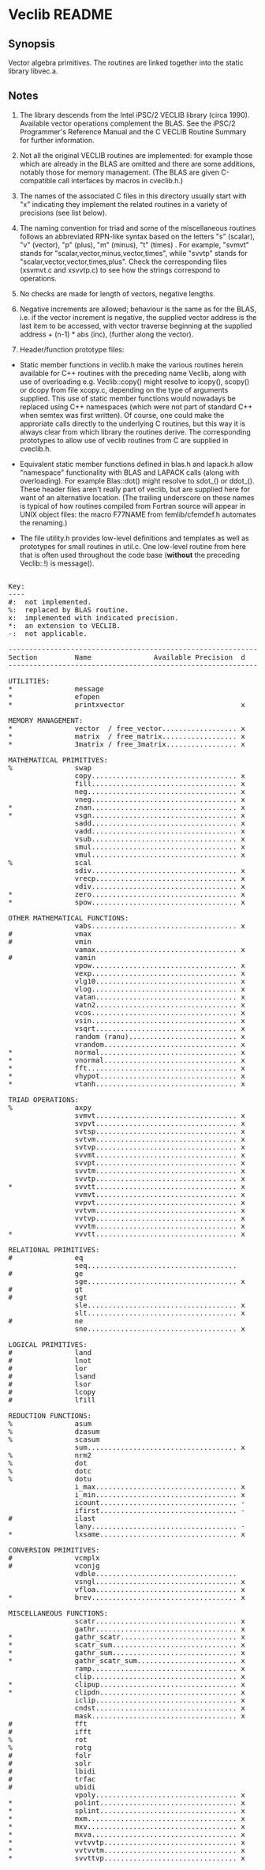 Veclib README
=============

Synopsis
--------

Vector algebra primitives.  The routines are linked together into the
static library libvec.a.

Notes 
-----

1. The library descends from the Intel iPSC/2 VECLIB library (circa
1990).  Available vector operations complement the BLAS.  See the
iPSC/2 Programmer's Reference Manual and the C VECLIB Routine Summary
for further information.

2. Not all the original VECLIB routines are implemented: for example
those which are already in the BLAS are omitted and there are some
additions, notably those for memory management.  (The BLAS are given
C-compatible call interfaces by macros in cveclib.h.)

3. The names of the associated C files in this directory usually start
with "x" indicating they implement the related routines in a variety
of precisions (see list below).

4. The naming convention for triad and some of the miscellaneous
routines follows an abbreviated RPN-like syntax based on the letters
"s" (scalar), "v" (vector), "p" (plus), "m" (minus), "t" (times) .
For example, "svmvt" stands for "scalar,vector,minus,vector,times",
while "svvtp" stands for "scalar,vector,vector,times,plus".  Check the
corresponding files (xsvmvt.c and xsvvtp.c) to see how the strings
correspond to operations.

5. No checks are made for length of vectors, negative lengths.
	
6. Negative increments are allowed; behaviour is the same as for the
BLAS, i.e. if the vector increment is negative, the supplied
vector address is the last item to be accessed, with vector traverse
beginning at the supplied address + (n-1) * abs (inc), (further along
the vector).

7. Header/function prototype files:

* Static member functions in veclib.h make the various routines herein
  available for C++ routines with the preceding name Veclib, along
  with use of overloading e.g. Veclib::copy() might resolve to
  icopy(), scopy() or dcopy from file xcopy.c, depending on the type
  of arguments supplied.  This use of static member functions would
  nowadays be replaced using C++ namespaces (which were not part of
  standard C++ when semtex was first written).  Of course, one could
  make the approriate calls directly to the underlying C routines, but
  this way it is always clear from which library the routines derive.
  The corresponding prototypes to allow use of veclib routines from C
  are supplied in cveclib.h.

* Equivalent static member functions defined in blas.h and lapack.h
  allow "namespace" functionality with BLAS and LAPACK calls (along
  with overloading).  For example Blas::dot() might resolve to sdot_()
  or ddot_().  These header files aren't really part of veclib, but
  are supplied here for want of an alternative location.  (The
  trailing underscore on these names is typical of how routines
  compiled from Fortran source will appear in UNIX object files: the
  macro F77NAME from femlib/cfemdef.h automates the renaming.)

* The file utility.h provides low-level definitions and templates as
  well as prototypes for small routines in util.c.  One low-level
  routine from here that is often used throughout the code base
  (**without** the preceding Veclib::!) is message().

<pre>

Key:
----
#:	not implemented.
%:	replaced by BLAS routine.
x:	implemented with indicated precision.
*:	an extension to VECLIB.
-:	not applicable.

-----------------------------------------------------------------------------
Section         Name               Available Precision	d   s   c   z   i
-----------------------------------------------------------------------------

UTILITIES:
*               message
*               efopen
*               printxvector                            x   x           x

MEMORY MANAGEMENT:
*               vector  / free_vector.................. x   x   x   x   x
*               matrix  / free_matrix.................. x   x   x   x   x
*               3matrix / free_3matrix................. x   x   x   x   x

MATHEMATICAL PRIMITIVES:
%               swap
                copy................................... x   x           x
                fill................................... x   x           x
                neg.................................... x   x           x
                vneg................................... x   x           x
*               znan................................... x   x
*               vsgn................................... x   x           x
                sadd................................... x   x           x
                vadd................................... x   x           x
                vsub................................... x   x           x
                smul................................... x   x           x
                vmul................................... x   x           x
%               scal
                sdiv................................... x   x           x
                vrecp.................................. x   x
                vdiv................................... x   x           x
*               zero................................... x   x           x
*               spow................................... x   x

OTHER MATHEMATICAL FUNCTIONS:
                vabs................................... x   x           x
#               vmax
#               vmin
                vamax.................................. x   x           x
#               vamin
                vpow................................... x   x
                vexp................................... x   x
                vlg10.................................. x   x
                vlog................................... x   x
                vatan.................................. x   x
                vatn2.................................. x   x
                vcos................................... x   x
                vsin................................... x   x
                vsqrt.................................. x   x
                random (ranu).......................... x   x
                vrandom................................ x   x
*               normal................................. x   x
*               vnormal................................ x   x
*               fft.................................... x   x   x   x
*               vhypot................................. x   x
*               vtanh.................................. x   x

TRIAD OPERATIONS:
%               axpy
                svmvt.................................. x   x
                svpvt.................................. x   x
                svtsp.................................. x   x
                svtvm.................................. x   x
                svtvp.................................. x   x
                svvmt.................................. x   x
                svvpt.................................. x   x
                svvtm.................................. x   x
                svvtp.................................. x   x
*               svvtt.................................. x   x
                vvmvt.................................. x   x
                vvpvt.................................. x   x
                vvtvm.................................. x   x
                vvtvp.................................. x   x
                vvvtm.................................. x   x
*               vvvtt.................................. x   x

RELATIONAL PRIMITIVES:
#               eq
                seq....................................                 x
#               ge
                sge.................................... x   x           x
#               gt
#               sgt
                sle.................................... x   x           x
                slt.................................... x   x           x
#               ne
                sne.................................... x   x           x

LOGICAL PRIMITIVES:
#               land
#               lnot
#               lor
#               lsand
#               lsor
#               lcopy
#               lfill

REDUCTION FUNCTIONS:
%               asum
%               dzasum
%               scasum
                sum.................................... x   x           x
%               nrm2
%               dot
%               dotc
%               dotu
                i_max.................................. x   x           x
                i_min.................................. x   x           x
                icount................................. -   -   -   -   x
                ifirst................................. -   -   -   -   x
#               ilast
                lany................................... -   -   -   -   x
*               lxsame................................. x   x           x

CONVERSION PRIMITIVES:
#               vcmplx
#               vconjg
                vdble..................................     x
                vsngl.................................. x
                vfloa.................................. x   x   -   -   -  
*               brev................................... x   x           x

MISCELLANEOUS FUNCTIONS:
                scatr.................................. x   x           x
                gathr.................................. x   x           x
*               gathr_scatr............................ x   x           x
*               scatr_sum.............................. x   x           x
*               gathr_sum.............................. x   x           x
*               gathr_scatr_sum........................ x   x           x
                ramp................................... x   x           x
                clip................................... x   x           x
*               clipup................................. x   x           x
*               clipdn................................. x   x           x
                iclip.................................. x   x           x
                cndst.................................. x   x           x
                mask................................... x   x           x
#               fft
#               ifft
%               rot
%               rotg
#               folr
#               solr
#               lbidi
#               trfac
#               ubidi
                vpoly.................................. x   x
*               polint................................. x   x
*               splint................................. x   x
*               mxm.................................... x   x
*               mxv.................................... x   x
*               mxva................................... x   x
*               vvtvvtp................................ x   xw
*               vvtvvtm................................ x   xw
*               svvttvp................................ x   x

</pre>

